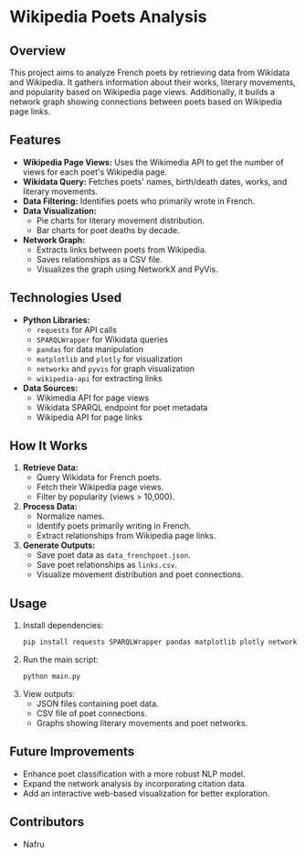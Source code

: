 # Wikipedia Poets Analysis

## Overview
This project aims to analyze French poets by retrieving data from Wikidata and Wikipedia. It gathers information about their works, literary movements, and popularity based on Wikipedia page views. Additionally, it builds a network graph showing connections between poets based on Wikipedia page links.

## Features
- **Wikipedia Page Views:** Uses the Wikimedia API to get the number of views for each poet's Wikipedia page.
- **Wikidata Query:** Fetches poets' names, birth/death dates, works, and literary movements.
- **Data Filtering:** Identifies poets who primarily wrote in French.
- **Data Visualization:** 
  - Pie charts for literary movement distribution.
  - Bar charts for poet deaths by decade.
- **Network Graph:** 
  - Extracts links between poets from Wikipedia.
  - Saves relationships as a CSV file.
  - Visualizes the graph using NetworkX and PyVis.

## Technologies Used
- **Python Libraries:** 
  - `requests` for API calls
  - `SPARQLWrapper` for Wikidata queries
  - `pandas` for data manipulation
  - `matplotlib` and `plotly` for visualization
  - `networkx` and `pyvis` for graph visualization
  - `wikipedia-api` for extracting links
- **Data Sources:**
  - Wikimedia API for page views
  - Wikidata SPARQL endpoint for poet metadata
  - Wikipedia API for page links

## How It Works
1. **Retrieve Data:** 
   - Query Wikidata for French poets.
   - Fetch their Wikipedia page views.
   - Filter by popularity (views > 10,000).
2. **Process Data:** 
   - Normalize names.
   - Identify poets primarily writing in French.
   - Extract relationships from Wikipedia page links.
3. **Generate Outputs:** 
   - Save poet data as `data_frenchpoet.json`.
   - Save poet relationships as `links.csv`.
   - Visualize movement distribution and poet connections.

## Usage
1. Install dependencies:
   ```sh
   pip install requests SPARQLWrapper pandas matplotlib plotly networkx pyvis wikipedia-api
   ```
2. Run the main script:
   ```sh
   python main.py
   ```
3. View outputs:
   - JSON files containing poet data.
   - CSV file of poet connections.
   - Graphs showing literary movements and poet networks.

## Future Improvements
- Enhance poet classification with a more robust NLP model.
- Expand the network analysis by incorporating citation data.
- Add an interactive web-based visualization for better exploration.

## Contributors
- Nafru

